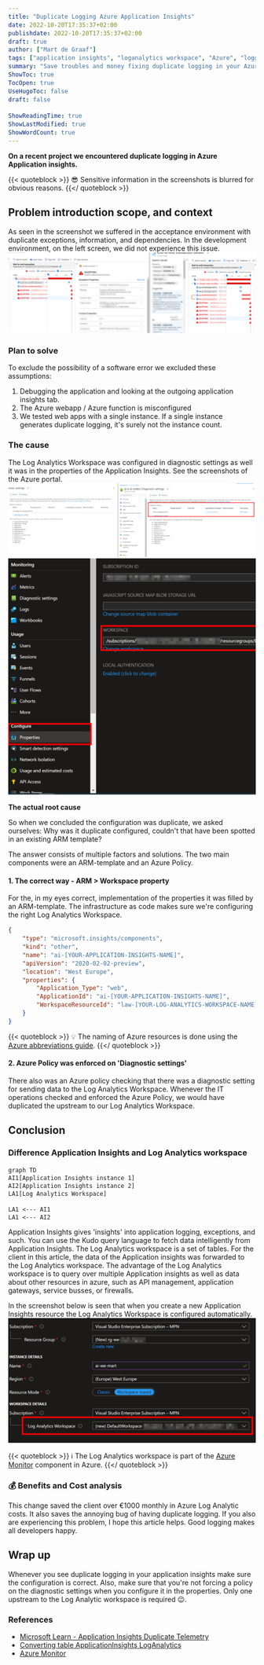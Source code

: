 ```yaml
---
title: "Duplicate Logging Azure Application Insights"
date: 2022-10-20T17:35:37+02:00
publishdate: 2022-10-20T17:35:37+02:00
draft: true
author: ["Mart de Graaf"]
tags: ["application insights", "loganalytics workspace", "Azure", "logging", "monitoring", "problemsolving"]
summary: "Save troubles and money fixing duplicate logging in your Azure Application Insights, and Log Analytics Workspace."
ShowToc: true
TocOpen: true
UseHugoToc: false
draft: false

ShowReadingTime: true
ShowLastModified: true
ShowWordCount: true
---
```


**On a recent project we encountered duplicate logging in Azure Application insights.**

{{< quoteblock >}}
:sunglasses: Sensitive information in the screenshots is blurred for obvious reasons.
{{</ quoteblock >}}

## Problem introduction scope, and context
As seen in the screenshot we suffered in the acceptance environment with duplicate exceptions, information, and dependencies. In the development environment, on the left screen, we did not experience this issue.
![Duplicate logging](/images/duplicate-logging.png)

### Plan to solve

To exclude the possibility of a software error we excluded these assumptions:

1. Debugging the application and looking at the outgoing application insights tab.
1. The Azure webapp / Azure function is misconfigured
1. We tested web apps with a single instance. If a single instance generates duplicate logging, it's surely not the instance count.

### The cause
The Log Analytics Workspace was configured in diagnostic settings as well it was in the properties of the Application Insights. See the screenshots of the Azure portal.
![Diagnostic settings](/images/diagnostic-settings.png)
![Properties Application Insights workspace setting](/images/properties-ai-workspace.png)

**The actual root cause** 

So when we concluded the configuration was duplicate, we asked ourselves:
Why was it duplicate configured, couldn't that have been spotted in an existing ARM template?

The answer consists of multiple factors and solutions. The two main components were an ARM-template and an Azure Policy.

#### 1. The correct way - ARM > Workspace property
For the, in my eyes correct, implementation of the properties it was filled by an ARM-template.
The infrastructure as code makes sure we're configuring the right Log Analytics Workspace.

```json {linenos=table}
{
    "type": "microsoft.insights/components",
    "kind": "other",
    "name": "ai-[YOUR-APPLICATION-INSIGHTS-NAME]",
    "apiVersion": "2020-02-02-preview",
    "location": "West Europe",
    "properties": {
        "Application_Type": "web",
        "ApplicationId": "ai-[YOUR-APPLICATION-INSIGHTS-NAME]",
        "WorkspaceResourceId": "law-[YOUR-LOG-ANALYTICS-WORKSPACE-NAME]"
    }
}
```
{{< quoteblock >}}
:bulb: The naming of Azure resources is done using the [Azure abbreviations guide](https://learn.microsoft.com/en-us/azure/cloud-adoption-framework/ready/azure-best-practices/resource-abbreviations).
{{</ quoteblock >}}


#### 2. Azure Policy was enforced on 'Diagnostic settings'
There also was an Azure policy checking that there was a diagnostic setting for sending data to the Log Analytics Workspace.
Whenever the IT operations checked and enforced the Azure Policy, we would have duplicated the upstream to our Log Analytics Workspace.

## Conclusion

### Difference Application Insights and Log Analytics workspace

```mermaid
graph TD
AI1[Application Insights instance 1]
AI2[Application Insights instance 2]
LA1[Log Analytics Workspace]

LA1 <--- AI1
LA1 <--- AI2
```

Application Insights gives 'insights' into application logging, exceptions, and such. You can use the Kudo query language to fetch data intelligently from Application Insights. The Log Analytics workspace is a set of tables. For the client in this article, the data of the Application insights was forwarded to the Log Analytics workspace. The advantage of the Log Analytics workspace is to query over multiple Application insights as well as data about other resources in azure, such as API management, application gateways, service busses, or firewalls.

In the screenshot below is seen that when you create a new Application Insights resource the Log Analytics Workspace is configured automatically.
![Create Application Insights workspace based](/images/create-ai-workspace-based.png)

{{< quoteblock >}}
:information_source: The Log Analytics workspace is part of the [Azure Monitor](https://learn.microsoft.com/en-gb/azure/azure-monitor/overview) component in Azure.
{{</ quoteblock >}}


### :moneybag: Benefits and Cost analysis

This change saved the client over &euro;1000 monthly in Azure Log Analytic costs. It also saves the annoying bug of having duplicate logging. If you also are experiencing this problem, I hope this article helps. Good logging makes all developers happy.

## Wrap up
Whenever you see duplicate logging in your application insights make sure the configuration is correct. Also, make sure that you're not forcing a policy on the diagnostic settings when you configure it in the properties. Only one upstream to the Log Analytic workspace is required :wink:.


### References

- [Microsoft Learn - Application Insights Duplicate Telemetry](https://learn.microsoft.com/en-us/answers/questions/883344/application-insights-duplicate-telemetry.html)
- [Converting table ApplicationInsights LogAnalytics ](https://learn.microsoft.com/en-us/azure/azure-monitor/app/convert-classic-resource#apptraces)
- [Azure Monitor](https://learn.microsoft.com/en-gb/azure/azure-monitor/overview)
